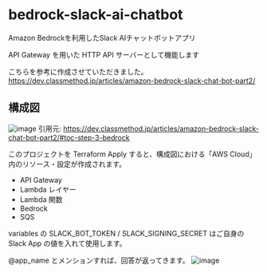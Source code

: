 # bedrock-slack-ai-chatbot
Amazon Bedrockを利用したSlack AIチャットボットアプリ

API Gateway を用いた HTTP API サーバーとして機能します

こちらを参考に作成させていただきました。
https://dev.classmethod.jp/articles/amazon-bedrock-slack-chat-bot-part2/

## 構成図
![image](https://github.com/user-attachments/assets/dcab2590-68ab-4d53-a8cf-896108f6cd89)
引用元: https://dev.classmethod.jp/articles/amazon-bedrock-slack-chat-bot-part2/#toc-step-3-bedrock

このプロジェクトを Terraform Apply すると、構成図における「AWS Cloud」内のリソース・設定が作成されます。
 - API Gateway
 - Lambda レイヤー
 - Lambda 関数
 - Bedrock
 - SQS

variables の SLACK_BOT_TOKEN / SLACK_SIGNING_SECRET はご自身の Slack App の値を入れて使用します。

@app_name とメンションすれば、回答が返ってきます。
![image](https://github.com/user-attachments/assets/e81fcbce-7f46-4b91-9257-50a5902e3bb8)
